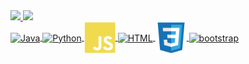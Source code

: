 <div>
 
  <a href="https://github.com/laura-lorrayne">
  <img height="180em" src="https://github-readme-stats.vercel.app/api?username=silvabento&show_icons=true&theme=radical&include_all_commits=true&count_private=true"/>
  <img height="180em" src="https://github-readme-stats.vercel.app/api/top-langs/?username=silvabento&layout=compact&langs_count=7&theme=radical"/>
   
</div>
 
<div style="display: inline_block">  
 
  <img align="center" alt="Java" width="50" src="https://i.pinimg.com/originals/e9/94/61/e99461fdd5b3db8bdb3081d8acf5e524.png" />
  <img align="center" alt="Python" width="50" src="https://img.icons8.com/color/512/python--v1.png" />
  <img align="center" alt="Js" width="50" src="https://raw.githubusercontent.com/devicons/devicon/master/icons/javascript/javascript-plain.svg ">
  <img align="center" alt="HTML" width="50" src="https://img.icons8.com/color/512/html-5--v1.png ">
  <img align="center" alt="CSS" width="50" src="https://raw.githubusercontent.com/devicons/devicon/master/icons/css3/css3-original.svg ">
  <img align="center" alt="bootstrap" width="50" src="https://cdn.jsdelivr.net/gh/devicons/devicon/icons/bootstrap/bootstrap-original.svg " />
      
</div>

 
 

